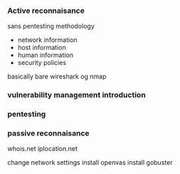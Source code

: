 ### Active reconnaisance
sans pentesting methodology

- network information
- host information
- human information
- security policies

basically bare wireshark og nmap

### vulnerability management introduction


### pentesting





### passive reconnaisance
whois.net
iplocation.net


change network settings
install openvas
install gobuster